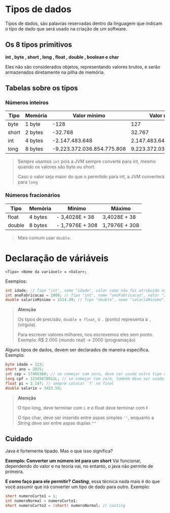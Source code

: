 # Tipos de dados

Tipos de dados, são palavras reservadas dentro da linguagem que indicam o tipo de dado que será usado na criação de um software.

## Os 8 tipos primitivos

**int , byte , short , long , float , double , boolean e char**

Eles não são considerados objetos, representando valores brutos, e serão armazenados diretamente na pilha de memória.

## Tabelas sobre os tipos

### Números inteiros

| Tipo  | Memória | Valor mínimo               | Valor máximo              |
| ----- | ------- | -------------------------- | ------------------------- |
| byte  | 1 byte  | -128                       | 127                       |
| short | 2 bytes | -32.768                    | 32.767                    |
| int   | 4 bytes | -2.147.483.648             | 2.147.483.647             |
| long  | 8 bytes | -9.223.372.036.854.775.808 | 9.223.372.036.854.775.807 |

> Sempre usamos `int` pois a JVM sempre converte para int, mesmo quando os valores são byte ou short.
>
> Caso o valor seja maior do que o permitido para int, a JVM converterá para `long`

### Números fracionários

| Tipo   | Memória | Mínimo          | Máximo        |
| ------ | ------- | --------------- | ------------- |
| float  | 4 bytes | - 3,4028E + 38  | 3,4028E + 38  |
| double | 8 bytes | - 1,7976E + 308 | 1,7976E + 308 |

> Mais comum usar `double`.

# Declaração de váriáveis

`<Tipo> <Nome da variável> = <Valor>;`

Exemplos:

```java
int idade; // Tipo "int", nome "idade", valor como não foi atribuído nada, será vazio
int anoFabricacao = 2000; // Tipo "int", nome "anoFabricacao", valor "2000"
double salarioMinimo = 1514.49; // Tipo "double", nome "salarioMinimo", valor "1.514,49"
```

> **Atenção**
>
> Os tipos de precisão, `double e float`, o `.` (ponto) representa a `,` (vírgula).
>
> Para escrever valores milhares, nos escrevemos eles sem ponto.
> Exemplo: R$ 2.000 (mundo real) -> 2000 (programação)

Alguns tipos de dados, devem ser declarados de maneira específica. Exemplo:

```java
byte idade = 123;
short ano = 2025;
int cep = 17406360; // se começar com zero, deve ser usado outro tipo de dado
long cpf = 12345678912L; // se começar com zero, também deve ser usado outro tipo de dado, sempre colocar 'l' no final
float pi = 3.14f; // sempre colocar 'f' no final
double salario = 3423.59;
```

> **Atenção**
>
> O tipo long, deve terminar com `L` e o float deve terminar com `F`
>
> O tipo char, deve ser inserido entre aspas simples `''`, enquanto a String deve ser entre aspas duplas `""`

## Cuidado

Java é fortemente tipado. Mas o que isso significa?

**Exemplo: Converter um número int para um short**
Vai funcionar, dependendo do valor e na teoria vai, no entanto, o java não permite de primeira.

**E como faço para ele permitir?**
***Casting***, essa técnica nada mais é do que você assumir que irá converter um tipo de dado para outro. Exemplo:

```java
short numeroCurto1 = 1;
int numeroNormal = numeroCurto1;
short numeroCurto2 = (short) numeroNormal; // casting
```
